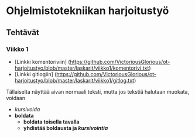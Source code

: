 # Ohjelmistotekniikan harjoitustyö
## Tehtävät
### Viikko 1


* [Linkki komentoriviin] (https://github.com/VictoriousGlorious/ot-harjoitustyo/blob/master/laskarit/viikko1/komentorivi.txt)
* [Linkki gitlogiin] (https://github.com/VictoriousGlorious/ot-harjoitustyo/blob/master/laskarit/viikko1/gitlog.txt)

Tällaiselta näyttää aivan normaali teksti, mutta jos tekstiä halutaan muokata, voidaan

* *kursivoida*
* **boldata**
    * __boldata toisella tavalla__
    *  __yhdistää **boldausta** ja *kursivointia*__
